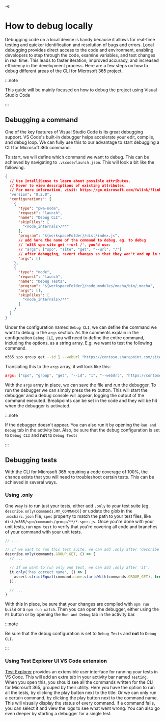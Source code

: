 -e <!-- DISCLAIMER: All secrets, passwords, and sensitive values in this document are examples only and not real credentials. -->
# How to debug locally

Debugging code on a local device is handy because it allows for real-time testing and quicker identification and resolution of bugs and errors. Local debugging provides direct access to the code and environment, enabling developers to step through the code, examine variables, and test changes in real time. This leads to faster iteration, improved accuracy, and increased efficiency in the development process. Here are a few steps on how to debug different areas of the CLI for Microsoft 365 project.

:::note

This guide will be mainly focused on how to debug the project using Visual Studio Code

:::

## Debugging a command

One of the key features of Visual Studio Code is its great debugging support. VS Code's built-in debugger helps accelerate your edit, compile, and debug loop. We can fully use this to our advantage to start debugging a CLI for Microsoft 365 command. 

To start, we will define which command we want to debug. This can be achieved by navigating to `.vscode/launch.json`. This will look a bit like the following. 

```json title=".vscode/launch.json"
{
  // Use IntelliSense to learn about possible attributes.
  // Hover to view descriptions of existing attributes.
  // For more information, visit: https://go.microsoft.com/fwlink/?linkid=830387
  "version": "0.2.0",
  "configurations": [
    {
      "type": "pwa-node",
      "request": "launch",
      "name": "Debug CLI",
      "skipFiles": [
        "<node_internals>/**"
      ],
      "program": "${workspaceFolder}/dist/index.js",
      // add here the name of the command to debug, eg. to debug
      // 'm365 spo site get --url /', you'd use:
      // "args": ["spo", "site", "get", "--url", "/"]
      // after debugging, revert changes so that they won't end up in your PR
      "args": []
    },
    {
      "type": "node",
      "request": "launch",
      "name": "Debug Tests",
      "program": "${workspaceFolder}/node_modules/mocha/bin/_mocha",
      "args": [],
      "skipFiles": [
        "<node_internals>/**"
      ]
    }
  ]
}
```

Under the configuration named `Debug CLI`, we can define the command we want to debug in the `args` section. As the comments explain in the configuration `Debug CLI`, you will need to define the entire command, including the options, as a string array. E.g. we want to test the following command.

```bash
m365 spo group get --id 1 --webUrl "https://contoso.sharepoint.com/sites/contoso"
```

Translating this to the `args` array, it will look like this:

```json
args: ["spo", "group", "get", "--id", "1", "--webUrl", "https://contoso.sharepoint.com/sites/contoso"]
```

With the `args` array in place, we can save the file and run the debugger. To run the debugger we can simply press the `F5` button. This will start the debugger and a debug console will appear, logging the output of the command executed. Breakpoints can be set in the code and they will be hit when the debugger is activated. 

:::note

If the debugger doesn't appear. You can also run it by opening the `Run and Debug` tab in the activity bar. 
Also, be sure that the debug configuration is set to `Debug CLI` and **not** to `Debug Tests`

:::

## Debugging tests

With the CLI for Microsoft 365 requiring a code coverage of 100%, the chance exists that you will need to troubleshoot certain tests. This can be achieved in several ways.

### Using .only

One way is to run just your tests, either add `.only` to your test suite (eg. `describe.only(commands.MY_COMMAND)`) or update the glob in the `.mocharc.json` file, `spec` property to match the path to your test files, like `dist/m365/spo/commands/group/**/*.spec.js`. Once you're done with your unit tests, run `npm test` to verify that you're covering all code and branches of your command with your unit tests.

```ts 
// ...

// If we want to run this test suite, we can add .only after 'describe':
describe.only(commands.GROUP_GET, () => {
  // ...

  // If we want to run only one test, we can add .only after 'it':
  it.only('has correct name', () => {
    assert.strictEqual(command.name.startsWith(commands.GROUP_GET), true);
  });

  // ...
}
```

With this in place, be sure that your changes are compiled with `npm run build` or a `npm run watch`. Then you can open the debugger, either using the `F5` button or by opening the `Run and Debug` tab in the activity bar. 

:::note

Be sure that the debug configuration is set to `Debug Tests` and **not** to `Debug CLI`.

:::

### Using Test Explorer UI VS Code extension

[Test Explorer](https://marketplace.visualstudio.com/items?itemName=hbenl.vscode-test-explorer) provides an extensible user interface for running your tests in VS Code. This will add an extra tab in your activity bar named `Testing`. When you open this, you should see all the commands written for the CLI for Microsoft 365, grouped by their utility. Here you have the option to run all the tests, by clicking the play button next to the title. Or we can only run a certain command, by clicking the play button next to the command name. This will visually display the status of every command. If a command fails, you can select it and view the logs to see what went wrong. You can also go even deeper by starting a debugger for a single test.
